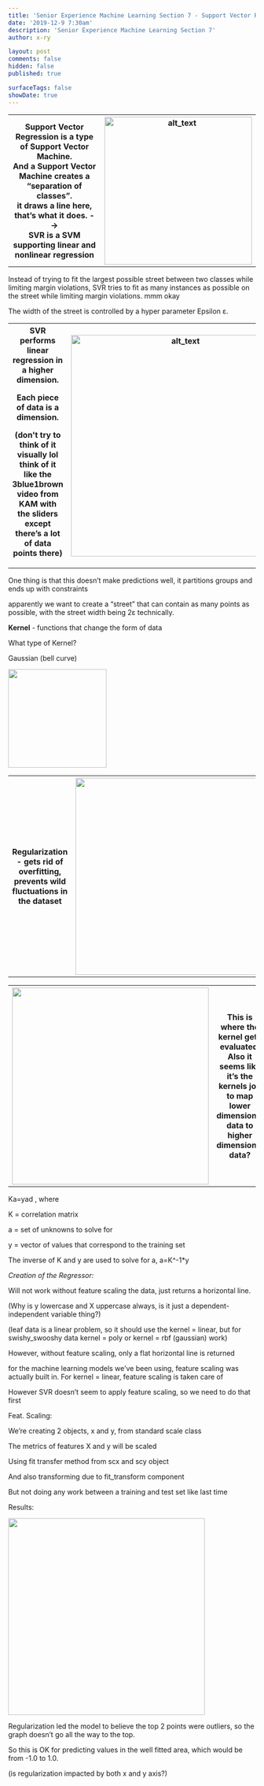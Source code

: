 ```yaml
---
title: 'Senior Experience Machine Learning Section 7 - Support Vector Regression'
date: '2019-12-9 7:30am'
description: 'Senior Experience Machine Learning Section 7'
author: x-ry	

layout: post
comments: false
hidden: false
published: true 

surfaceTags: false
showDate: true
---
```

<table>
	<tr>
		<th>
Support Vector Regression is a type of Support Vector Machine.<br>
And a Support Vector Machine creates a “separation of classes”.<br>
it draws a line here, that’s what it does. --> <br>
SVR is a SVM supporting linear and nonlinear regression
 		</th>
 		<th> <img src="https://x-ry.github.io/assets/images/posts/ml/7linear.png" width="300" alt="alt_text" title="image_tooltip">
 		</th>	
	</tr>
</table>

Instead of trying to fit the largest possible street between two classes while limiting margin violations, SVR tries to fit as many instances as possible on the street while limiting margin violations. mmm okay 

The width of the street is controlled by a hyper parameter Epsilon ε.

<table>
  <tr>
    <th> SVR performs linear regression in a higher dimension.<br>

Each piece of data is a dimension. <br>

(don't try to think of it visually lol think of it like the 3blue1brown video from KAM with the sliders except there’s a lot of data points there) </th>
    <th> <img src="https://x-ry.github.io/assets/images/posts/ml/73b1b.png" width="450" alt="alt_text" title="image_tooltip"> </th>
  </tr>
</table>

One thing is that this doesn’t make predictions well, it partitions groups and ends up with constraints

apparently we want to create a “street” that can contain as many points as possible, with the street width being 2ε technically.

**Kernel** - functions that change the form of data

What type of Kernel?

Gaussian (bell curve)	

<img src="https://x-ry.github.io/assets/images/posts/ml/7bell.png" width="200">

<table>
	<tr>
		<th> Regularization - gets rid of overfitting, prevents wild fluctuations in the dataset </th>
		<th> <img src="https://x-ry.github.io/assets/images/posts/ml/7reg.png" width="400"> </th>
	</tr>
</table>

<table>
	<tr>
		<th> <img src="https://x-ry.github.io/assets/images/posts/ml/7coorelationmatrix.png" width="400"> </th>
		<th> This is where the kernel gets evaluated. Also it seems like it’s the kernels job to map lower dimensional data to higher dimensional data? </th>
	</tr>
</table>

Ka=yad , where

K = correlation matrix

a = set of unknowns to solve for

y = vector of values that correspond to the training set

The inverse of K and y are used to solve for a, a=K^-1*y

_Creation of the Regressor:_

Will not work without feature scaling the data, just returns a horizontal line. 

(Why is y lowercase and X uppercase always, is it just a dependent-independent variable thing?)

(leaf data is a linear problem, so it should use the kernel = linear, but for swishy_swooshy data kernel = poly or kernel = rbf (gaussian) work)

However, without feature scaling, only a flat horizontal line is returned

for the machine learning models we’ve been using, feature scaling was actually built in. For kernel = linear, feature scaling is taken care of

However SVR doesn’t seem to apply feature scaling, so we need to do that first

Feat. Scaling:

We’re creating 2 objects, x and y, from standard scale class

The metrics of features X and y will be scaled

Using fit transfer method from scx and scy object 

And also transforming due to fit_transform component

But not doing any work between a training and test set like last time

Results:

<img src="https://x-ry.github.io/assets/images/posts/ml/7results.png" width="400">

Regularization led the model to believe the top 2 points were outliers, so the graph doesn’t go all the way to the top. 

So this is OK for predicting values in the well fitted area, which would be from -1.0 to 1.0.

(is regularization impacted by both x and y axis?)